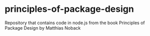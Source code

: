 # principles-of-package-design
Repository that contains code in node.js from the book Principles of Package Design by Matthias Noback

